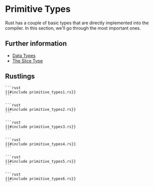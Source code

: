 # Primitive Types

Rust has a couple of basic types that are directly implemented into the
compiler. In this section, we'll go through the most important ones.

## Further information

- [Data Types](https://doc.rust-lang.org/stable/book/ch03-02-data-types.html)
- [The Slice Type](https://doc.rust-lang.org/stable/book/ch04-03-slices.html)

## Rustlings

~~~admonish note title="primitive_types1" collapsible=true
```rust
{{#include primitive_types1.rs}}
```
~~~

~~~admonish note title="primitive_types2" collapsible=true
```rust
{{#include primitive_types2.rs}}
```
~~~

~~~admonish note title="primitive_types3" collapsible=true
```rust
{{#include primitive_types3.rs}}
```
~~~

~~~admonish note title="primitive_types4" collapsible=true
```rust
{{#include primitive_types4.rs}}
```
~~~

~~~admonish note title="primitive_types5" collapsible=true
```rust
{{#include primitive_types5.rs}}
```
~~~

~~~admonish note title="primitive_types6" collapsible=true
```rust
{{#include primitive_types6.rs}}
```
~~~
